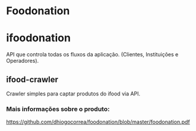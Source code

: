 # Foodonation

# ifoodonation

API que controla todas os fluxos da aplicação. (Clientes, Instituições e Operadores).

## ifood-crawler

Crawler simples para captar produtos do ifood via API.

### Mais informações sobre o produto:
https://github.com/dhiogocorrea/foodonation/blob/master/foodonation.pdf
